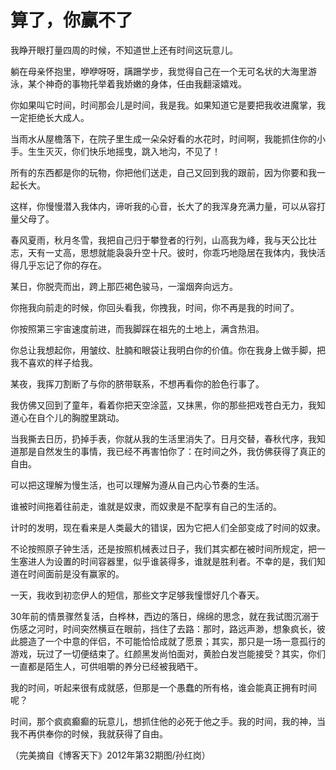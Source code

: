# 算了，你赢不了

我睁开眼打量四周的时候，不知道世上还有时间这玩意儿。

躺在母亲怀抱里，咿咿呀呀，蹒跚学步，我觉得自己在一个无可名状的大海里游泳，某个神奇的事物托举着我娇嫩的身体，任由我翻滚嬉戏。

你如果叫它时间，时间那会儿是时间，我是我。如果知道它是要把我收进魔掌，我一定拒绝长大成人。

当雨水从屋檐落下，在院子里生成一朵朵好看的水花时，时间啊，我能抓住你的小手。生生灭灭，你们快乐地摇曳，跳入地沟，不见了！

所有的东西都是你的玩物，你把他们送走，自己又回到我的跟前，因为你要和我一起长大。

这样，你慢慢潜入我体内，谛听我的心音，长大了的我浑身充满力量，可以从容打量父母了。

春风夏雨，秋月冬雪，我把自己归于攀登者的行列，山高我为峰，我与天公比壮志，天有一丈高，思想就能袅袅升空十尺。彼时，你乖巧地隐居在我体内，我快活得几乎忘记了你的存在。

某日，你脱壳而出，跨上那匹褐色骏马，一溜烟奔向远方。

你拖我向前走的时候，你回头看我，你拽我，时间，你不再是我的时间了。

你按照第三宇宙速度前进，而我脚踩在祖先的土地上，满含热泪。

你总让我想起你，用皱纹、肚腩和眼袋让我明白你的价值。你在我身上做手脚，把我不喜欢的样子给我。

某夜，我挥刀割断了与你的脐带联系，不想再看你的脸色行事了。

我仿佛又回到了童年，看着你把天空涂蓝，又抹黑，你的那些把戏苍白无力，我知道心在自个儿的胸膛里跳动。

当我撕去日历，扔掉手表，你就从我的生活里消失了。日月交替，春秋代序，我知道那是自然发生的事情，我已经不再害怕你了：在时间之外，我仿佛获得了真正的自由。

可以把这理解为慢生活，也可以理解为遵从自己内心节奏的生活。

谁被时间拖着往前走，谁就是奴隶，而奴隶是不配享有自己的生活的。

计时的发明，现在看来是人类最大的错误，因为它把人们全部变成了时间的奴隶。

不论按照原子钟生活，还是按照机械表过日子，我们其实都在被时间所规定，把一生塞进人为设置的时间容器里，似乎谁装得多，谁就是胜利者。不幸的是，我们知道在时间面前是没有赢家的。

一天，我收到初恋伊人的短信，那些文字足够我憧憬好几个春天。

30年前的情景骤然复活，白桦林，西边的落日，绵绵的思念，就在我试图沉溺于伤感之河时，时间突然横亘在眼前，挡住了去路：那时，路远声渺，想象疯长，彼此臆造了一个中意的伴侣，不可能恰恰成就了愿景；其实，那只是一场一意孤行的游戏，玩过了一切便结束了。红颜黑发尚怕面对，黄脸白发岂能接受？其实，你们一直都是陌生人，可供咀嚼的养分已经被我晒干。

我的时间，听起来很有成就感，但那是一个愚蠢的所有格，谁会能真正拥有时间呢？

时间，那个疯疯癫癫的玩意儿，想抓住他的必死于他之手。我的时间，我的神，当我不再供奉你的时候，我就获得了自由。

（完美摘自《博客天下》2012年第32期图/孙红岗）